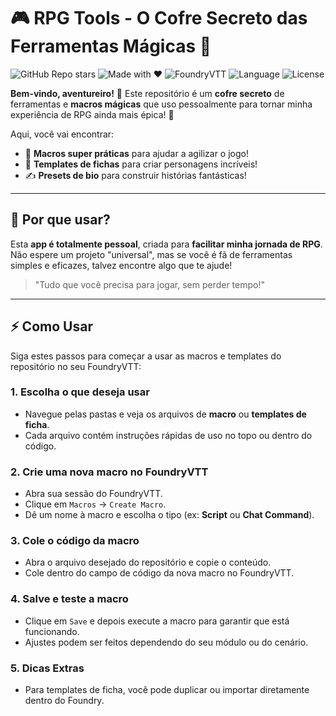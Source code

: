 # 🎮 **RPG Tools** - O Cofre Secreto das Ferramentas Mágicas 🐉

![GitHub Repo stars](https://img.shields.io/github/stars/guicaxero/RPG-Tools?style=social)
![Made with ❤️](https://img.shields.io/badge/Made%20with-%E2%9D%A4-red)
![FoundryVTT](https://img.shields.io/badge/FoundryVTT-Tools-blue)
![Language](https://img.shields.io/badge/Language-Javascript-yellow)
![License](https://img.shields.io/badge/License-MIT-green)

**Bem-vindo, aventureiro!** 🔮 Este repositório é um **cofre secreto** de ferramentas e **macros mágicas** que uso pessoalmente para tornar minha experiência de RPG ainda mais épica! 🚀

Aqui, você vai encontrar:

- 🔧 **Macros super práticas** para ajudar a agilizar o jogo!
- 📜 **Templates de fichas** para criar personagens incríveis!
- ✍️ **Presets de bio** para construir histórias fantásticas!

---

## 🚀 **Por que usar?**

Esta **app é totalmente pessoal**, criada para **facilitar minha jornada de RPG**. Não espere um projeto "universal", mas se você é fã de ferramentas simples e eficazes, talvez encontre algo que te ajude!

> "Tudo que você precisa para jogar, sem perder tempo!"

---

## ⚡ Como Usar

Siga estes passos para começar a usar as macros e templates do repositório no seu FoundryVTT:

### 1. Escolha o que deseja usar
- Navegue pelas pastas e veja os arquivos de **macro** ou **templates de ficha**.  
- Cada arquivo contém instruções rápidas de uso no topo ou dentro do código.

### 2. Crie uma nova macro no FoundryVTT
- Abra sua sessão do FoundryVTT.  
- Clique em `Macros` → `Create Macro`.  
- Dê um nome à macro e escolha o tipo (ex: **Script** ou **Chat Command**).

### 3. Cole o código da macro
- Abra o arquivo desejado do repositório e copie o conteúdo.  
- Cole dentro do campo de código da nova macro no FoundryVTT.

### 4. Salve e teste a macro
- Clique em `Save` e depois execute a macro para garantir que está funcionando.  
- Ajustes podem ser feitos dependendo do seu módulo ou do cenário.

### 5. Dicas Extras
- Para templates de ficha, você pode duplicar ou importar diretamente dentro do Foundry.  
